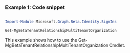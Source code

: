 ### Example 1: Code snippet

```powershell

Import-Module Microsoft.Graph.Beta.Identity.SignIns

Get-MgBetaTenantRelationshipMultiTenantOrganization

```
This example shows how to use the Get-MgBetaTenantRelationshipMultiTenantOrganization Cmdlet.

